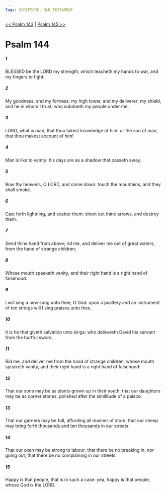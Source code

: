 ```yaml
---
Tags: SCRIPTURE, OLD_TESTAMENT
---
```


[<< Psalm 143](OLD_TESTAMENT/19_Psalms/Psalm_143.md) | [Psalm 145 >>](OLD_TESTAMENT/19_Psalms/Psalm_145.md)

# Psalm 144

##### 1
 BLESSED be the LORD my strength, which teacheth my hands to war, and my fingers to fight:
##### 2
 My goodness, and my fortress; my high tower, and my deliverer; my shield, and he in whom I trust; who subdueth my people under me.
##### 3
 LORD, what is man, that thou takest knowledge of him!  or the son of man, that thou makest account of him!
##### 4
 Man is like to vanity: his days are as a shadow that passeth away.
##### 5
 Bow thy heavens, O LORD, and come down: touch the mountains, and they shall smoke.
##### 6
 Cast forth lightning, and scatter them: shoot out thine arrows, and destroy them.
##### 7
 Send thine hand from above; rid me, and deliver me out of great waters, from the hand of strange children;
##### 8
 Whose mouth speaketh vanity, and their right hand is a right hand of falsehood.
##### 9
 I will sing a new song unto thee, O God: upon a psaltery and an instrument of ten strings will I sing praises unto thee.
##### 10
 It is he that giveth salvation unto kings: who delivereth David his servant from the hurtful sword.
##### 11
 Rid me, and deliver me from the hand of strange children, whose mouth speaketh vanity, and their right hand is a right hand of falsehood:
##### 12
 That our sons may be as plants grown up in their youth; that our daughters may be as corner stones, polished after the similitude of a palace:
##### 13
 That our garners may be full, affording all manner of store: that our sheep may bring forth thousands and ten thousands in our streets:
##### 14
 That our oxen may be strong to labour; that there be no breaking in, nor going out; that there be no complaining in our streets.
##### 15
 Happy is that people, that is in such a case: yea, happy is that people, whose God is the LORD.
